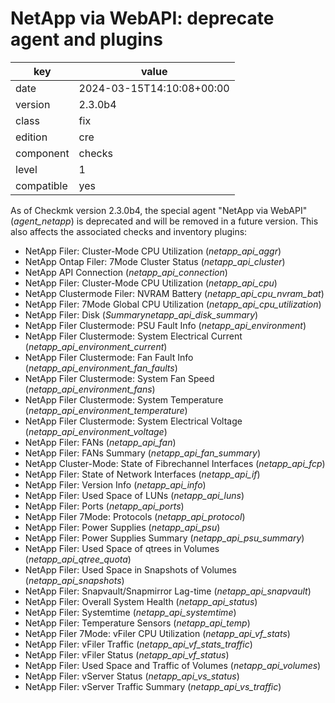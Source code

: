 [//]: # (werk v2)
# NetApp via WebAPI: deprecate agent and plugins

key        | value
---------- | ---
date       | 2024-03-15T14:10:08+00:00
version    | 2.3.0b4
class      | fix
edition    | cre
component  | checks
level      | 1
compatible | yes


As of Checkmk version 2.3.0b4, the special agent "NetApp via WebAPI" (_agent_netapp_) is deprecated
and will be removed in a future version. This also affects the associated
checks and inventory plugins:

- NetApp Filer: Cluster-Mode CPU Utilization (_netapp_api_aggr_)
- NetApp Ontap Filer: 7Mode Cluster Status (_netapp_api_cluster_)
- NetApp API Connection (_netapp_api_connection_)
- NetApp Filer: Cluster-Mode CPU Utilization (_netapp_api_cpu_)
- NetApp Clustermode Filer: NVRAM Battery (_netapp_api_cpu_nvram_bat_)
- NetApp Filer: 7Mode Global CPU Utilization (_netapp_api_cpu_utilization_)
- NetApp Filer: Disk (_Summarynetapp_api_disk_summary_)
- NetApp Filer Clustermode: PSU Fault Info (_netapp_api_environment_)
- NetApp Filer Clustermode: System Electrical Current (_netapp_api_environment_current_)
- NetApp Filer Clustermode: Fan Fault Info (_netapp_api_environment_fan_faults_)
- NetApp Filer Clustermode: System Fan Speed (_netapp_api_environment_fans_)
- NetApp Filer Clustermode: System Temperature (_netapp_api_environment_temperature_)
- NetApp Filer Clustermode: System Electrical Voltage (_netapp_api_environment_voltage_)
- NetApp Filer: FANs (_netapp_api_fan_)
- NetApp Filer: FANs Summary (_netapp_api_fan_summary_)
- NetApp Cluster-Mode: State of Fibrechannel Interfaces (_netapp_api_fcp_)
- NetApp Filer: State of Network Interfaces (_netapp_api_if_)
- NetApp Filer: Version Info (_netapp_api_info_)
- NetApp Filer: Used Space of LUNs (_netapp_api_luns_)
- NetApp Filer: Ports (_netapp_api_ports_)
- NetApp Filer 7Mode: Protocols (_netapp_api_protocol_)
- NetApp Filer: Power Supplies (_netapp_api_psu_)
- NetApp Filer: Power Supplies Summary (_netapp_api_psu_summary_)
- NetApp Filer: Used Space of qtrees in Volumes (_netapp_api_qtree_quota_)
- NetApp Filer: Used Space in Snapshots of Volumes (_netapp_api_snapshots_)
- NetApp Filer: Snapvault/Snapmirror Lag-time (_netapp_api_snapvault_)
- NetApp Filer: Overall System Health (_netapp_api_status_)
- NetApp Filer: Systemtime (_netapp_api_systemtime_)
- NetApp Filer: Temperature Sensors (_netapp_api_temp_)
- NetApp Filer 7Mode: vFiler CPU Utilization (_netapp_api_vf_stats_)
- NetApp Filer: vFiler Traffic (_netapp_api_vf_stats_traffic_)
- NetApp Filer: vFiler Status (_netapp_api_vf_status_)
- NetApp Filer: Used Space and Traffic of Volumes (_netapp_api_volumes_)
- NetApp Filer: vServer Status (_netapp_api_vs_status_)
- NetApp Filer: vServer Traffic Summary (_netapp_api_vs_traffic_)
